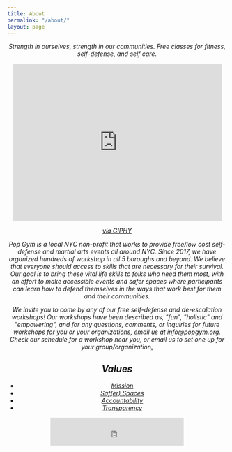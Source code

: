 ```yaml
---
title: About
permalink: "/about/"
layout: page
---
```


<i><center>Strength in ourselves, strength in our communities. Free classes for fitness, self-defense, and self care.

<iframe src="https://giphy.com/embed/3nqfaBqRc4ynLaYlSu" width="480" height="360" frameBorder="0" class="giphy-embed" allowFullScreen></iframe><p><a href="https://giphy.com/gifs/martial-arts-feminist-self-defense-3nqfaBqRc4ynLaYlSu">via GIPHY</a></p>

Pop Gym is a local NYC non-profit that works to provide free/low cost self-defense and martial arts events all around NYC. Since 2017, we have organized hundreds of workshop in all 5 boroughs and beyond. We believe that everyone should access to skills that are necessary for their survival. Our goal is to bring these vital life skills to folks who need them most, with an effort to make accessible events and safer spaces where participants can learn how to defend themselves in the ways that work best for them and their communities. 

We invite you to come by any of our free self-defense and de-escalation workshops! Our workshops have been described as, "fun", "holistic" and "empowering", and for any questions, comments, or inquiries for future workshops for you or your organizations, email us at [info@popgym.org](mailto:info@popgym.org). Check our schedule for a workshop near you, or email us to set one up for your group/organization[.](http://gph.is/2HSDILA)
## Values

* [Mission](mission.md)
* [Saf(er) Spaces](safe-space.md)
* [Accountability](accountability.md)
* [Transparency](transparency.md)



<iframe src="https://withfriends.co/pop_gym/embed/raw:kind=Join" width="306" height="64" frameborder="0"></iframe>
